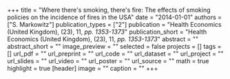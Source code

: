 +++
title = "Where there's smoking, there's fire: The effects of smoking policies on the incidence of fires in the USA"
date = "2014-01-01"
authors = ["S. Markowitz"]
publication_types = ["2"]
publication = "Health Economics (United Kingdom), (23), 11, _pp. 1353-1373_"
publication_short = "Health Economics (United Kingdom), (23), 11, _pp. 1353-1373_"
abstract = ""
abstract_short = ""
image_preview = ""
selected = false
projects = []
tags = []
url_pdf = ""
url_preprint = ""
url_code = ""
url_dataset = ""
url_project = ""
url_slides = ""
url_video = ""
url_poster = ""
url_source = ""
math = true
highlight = true
[header]
image = ""
caption = ""
+++
